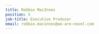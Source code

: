 ```yaml
---
title: Robbie MacInnes
position: 5
job-title: Executive Producer
email: robbie.macinnes@we-are-novel.com
---
```


